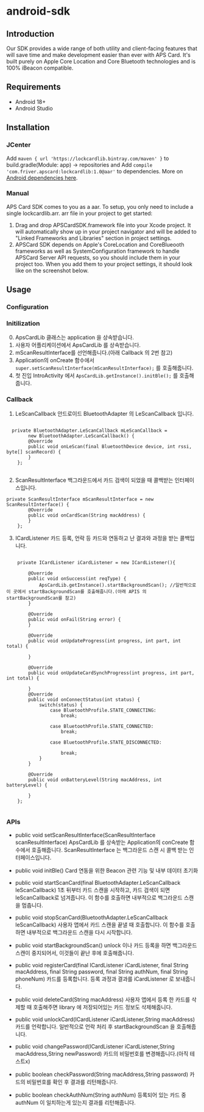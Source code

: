 # android-sdk

## Introduction
Our SDK provides a wide range of both utility and client-facing features that will save time and make development easier than ever with APS Card. It's built purely on Apple Core Location and Core Bluetooth technologies and is 100% iBeacon compatible.
## Requirements
* Android 18+
* Android Studio
## Installation
### JCenter
Add ```maven { url 'https://lockcardlib.bintray.com/maven' }``` to build.gradle(Module: app) -> repositories and Add ```compile 'com.friver.apscard:lockcardlib:1.0@aar'``` to dependencies. More on [Android dependencies here](https://developer.android.com/studio/build/dependencies.html).
### Manual
APS Card SDK comes to you as a aar. To setup, you only need to include a single lockcardlib.arr. arr file in your project to get started:
1. Drag and drop APSCardSDK.framework file into your Xcode project. It will automatically show up in your project navigator and will be added to "Linked Frameworks and Libraries" section in project settings.
2. APSCard SDK depends on Apple's CoreLocation and CoreBlueooth frameworks as well as SystemConfiguration framework to handle APSCard Server API requests, so you should include them in your project too. When you add them to your project settings, it should look like on the screenshot below.
## Usage
### Configuration
### Initilization
0. ApsCardLib 클래스는 application 을 상속받습니다.
1. 사용자 어플리케이션에서 ApsCardLib 를 상속받습니다.
2. mScanResultInterface를 선언해줍니다.(아래 Callback 의 2번 참고)
3. Application의 onCreate 함수에서 ```super.setScanResultInterface(mScanResultInterface);``` 를 호출해줍니다.
4. 첫 진입 IntroActivity 에서 ```ApsCardLib.getInstance().initBle();``` 를 호출해줍니다.

### Callback

1. LeScanCallback
  안드로이드 BluetoothAdapter 의 LeScanCallback 입니다.
  <pre><code>
  private BluetoothAdapter.LeScanCallback mLeScanCallback =
        new BluetoothAdapter.LeScanCallback() {
        @Override
        public void onLeScan(final BluetoothDevice device, int rssi, byte[] scanRecord) {
        }
    };
  </code></pre>

2. ScanResultInterface
  백그라운드에서 카드 검색이 되었을 때 콜백받는 인터페이스입니다.
<pre><code>private ScanResultInterface mScanResultInterface = new ScanResultInterface() {
        @Override
        public void onCardScan(String macAddress) {
        }
    };</code></pre>

3. ICardListener
  카드 등록, 언락 등 카드와 연동하고 난 결과와 과정을 받는 콜백입니다.
  <pre><code>
    private ICardListener iCardListener = new ICardListener(){

        @Override
        public void onSuccess(int reqType) {
            ApsCardLib.getInstance().startBackgroundScan(); //일반적으로 이 곳에서 startBackgroundScan를 호출해줍니다.(아래 APIS 의 startBackgroundScan를 참고)
        }

        @Override
        public void onFail(String error) {
        }

        @Override
        public void onUpdateProgress(int progress, int part, int total) {

        }

        @Override
        public void onUpdateCardSynchProgress(int progress, int part, int total) {

        }
        @Override
        public void onConnectStatus(int status) {
            switch(status) {
                case BluetoothProfile.STATE_CONNECTING:
                    break;

                case BluetoothProfile.STATE_CONNECTED:
                    break;

                case BluetoothProfile.STATE_DISCONNECTED:

                    break;
            }
        }

        @Override
        public void onBatteryLevel(String macAddress, int batteryLevel) {

        }
    };
    </pre></code>
### APIs

- public void setScanResultInterface(ScanResultInterface scanResultInterface)
  ApsCardLib 를 상속받는 Application의 conCreate 함수에서 호출해줍니다.
  ScanResultInterface 는 백그라운드 스캔 시 콜백 받는 인터페이스입니다.

- public void initBle()
  Card 연동을 위한 Beacon 관련 기능 및 내부 데이터 초기화

- public void startScanCard(final BluetoothAdapter.LeScanCallback leScanCallback)
  1초 뒤부터 카드 스캔을 시작하고, 카드 검색이 되면 leScanCallback로 넘겨줍니다.
  이 함수를 호출하면 내부적으로 백그라운드 스캔을 멈춥니다.

- public void stopScanCard(BluetoothAdapter.LeScanCallback leScanCallback)
  사용자 앱에서 카드 스캔을 끝낼 때 호출합니다. 이 함수를 호출하면 내부적으로 백그라운드 스캔을 다시 시작합니다.

- public void startBackgroundScan()
  unlock 이나 카드 등록을 하면 백그라운드 스캔이 중지되어서, 이것들이 끝난 후에 호출해줍니다.

- public void registerCard(final ICardListener iCardListener, final String macAddress, final String password, final String authNum, final String phoneNum)
  카드를 등록합니다. 등록 과정과 결과를 iCardListener 로 보내줍니다.

- public void deleteCard(String macAddress)
  사용자 앱에서 등록 한 카드를 삭제할 때 호출해주면 library 에 저장되어있는 카드 정보도 삭제해줍니다.

- public void unlockCard(ICardListener iCardListener,String macAddress)
  카드를 언락합니다. 일반적으로 언락 처리 후 startBackgroundScan 을 호출해줍니다.

- public void changePassword(ICardListener iCardListener,String macAddress,String newPassword)
  카드의 비밀번호를 변경해줍니다.(아직 테스트x)

- public boolean checkPassword(String macAddress,String password)
  카드의 비밀번호를 확인 후 결과를 리턴해줍니다.

- public boolean checkAuthNum(String authNum)
  등록되어 있는 카드 중 authNum 이 일치하는게 있는지 결과를 리턴해줍니다.
